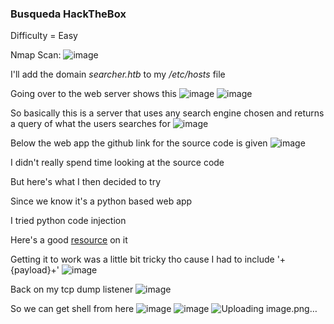 <h3> Busqueda HackTheBox </h3>

Difficulty = Easy

Nmap Scan:
![image](https://github.com/h4ckyou/h4ckyou.github.io/assets/127159644/086b72bb-0475-4e36-a09b-da257e6442de)

I'll add the domain *searcher.htb* to my */etc/hosts* file

Going over to the web server shows this
![image](https://github.com/h4ckyou/h4ckyou.github.io/assets/127159644/ac485c9c-b4fa-42f0-aab9-0c70ab99dfac)
![image](https://github.com/h4ckyou/h4ckyou.github.io/assets/127159644/5405720d-0967-4cb3-9101-d2953c465f63)

So basically this is a server that uses any search engine chosen and returns a query of what the users searches for
![image](https://github.com/h4ckyou/h4ckyou.github.io/assets/127159644/025f89a9-39ec-4e31-b5eb-e4601c099da0)

Below the web app the github link for the source code is given
![image](https://github.com/h4ckyou/h4ckyou.github.io/assets/127159644/96880a73-09c1-4d09-81c6-a67727092d10)

I didn't really spend time looking at the source code

But here's what I then decided to try

Since we know it's a python based web app

I tried python code injection

Here's a good [resource](https://sethsec.blogspot.com/2016/11/exploiting-python-code-injection-in-web.html) on it 

Getting it to work was a little bit tricky tho cause I had to include '+{payload}+'
![image](https://github.com/h4ckyou/h4ckyou.github.io/assets/127159644/0846344f-83f6-4c79-b95a-267531d34523)

Back on my tcp dump listener
![image](https://github.com/h4ckyou/h4ckyou.github.io/assets/127159644/607fa259-dabe-4858-868f-c083d9caa5f2)

So we can get shell from here
![image](https://github.com/h4ckyou/h4ckyou.github.io/assets/127159644/80a41bf2-dfe5-4069-8686-d7344af0249d)
![image](https://github.com/h4ckyou/h4ckyou.github.io/assets/127159644/5c8bd117-978d-4693-81d2-bb91ff65135a)
![Uploading image.png…]()
